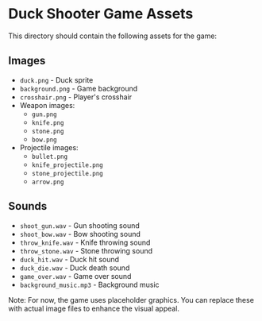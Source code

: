 # Duck Shooter Game Assets

This directory should contain the following assets for the game:

## Images
- `duck.png` - Duck sprite
- `background.png` - Game background
- `crosshair.png` - Player's crosshair
- Weapon images:
  - `gun.png`
  - `knife.png`
  - `stone.png`
  - `bow.png`
- Projectile images:
  - `bullet.png`
  - `knife_projectile.png`
  - `stone_projectile.png`
  - `arrow.png`

## Sounds
- `shoot_gun.wav` - Gun shooting sound
- `shoot_bow.wav` - Bow shooting sound
- `throw_knife.wav` - Knife throwing sound
- `throw_stone.wav` - Stone throwing sound
- `duck_hit.wav` - Duck hit sound
- `duck_die.wav` - Duck death sound
- `game_over.wav` - Game over sound
- `background_music.mp3` - Background music

Note: For now, the game uses placeholder graphics. You can replace these with actual image files to enhance the visual appeal.